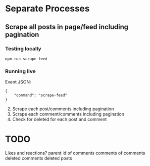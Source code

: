 # Separate Processes

## Scrape all posts in page/feed including pagination

### Testing locally
`npm run scrape-feed`

### Running live
Event JSON:
```
{
	"command": "scrape-feed"
}
```




2. Scrape each post/comments including pagination
3. Scrape each comment/comments including pagination
4. Check for deleted for each post and comment


TODO
====
Likes and reactions?
parent id of comments
comments of comments
deleted comments
deleted posts




